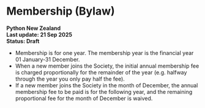 # Membership (Bylaw)

**Python New Zealand<br> Last update: 21 Sep 2025<br> Status: Draft**

- Membership is for one year. The membership year is the financial year 01 January-31
  December.
- When a new member joins the Society, the initial annual membership fee is charged
  proportionally for the remainder of the year (e.g. halfway through the year you only
  pay half the fee).
- If a new member joins the Society in the month of December, the annual membership fee to
  be paid is for the following year, and the remaining proportional fee for the month of
  December is waived.
